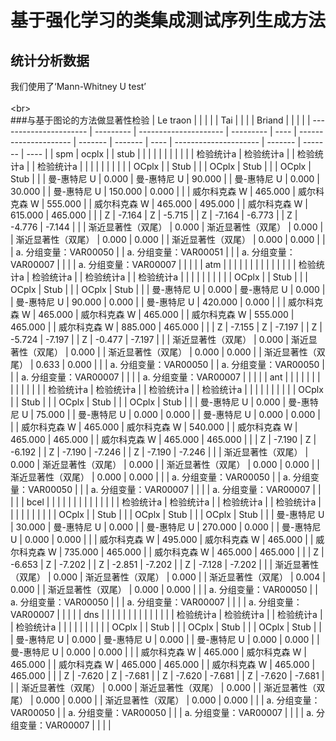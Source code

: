基于强化学习的类集成测试序列生成方法
====  
统计分析数据  
------- 
我们使用了‘Mann-Whitney U test’
<br>  
\<br>  
###与基于图论的方法做显著性检验
| Le traon               |           |                       |           |      | Tai                   |         |         |      | Briand                |         |         |      |
| ---------------------- | --------- | --------------------- | --------- | ---- | --------------------- | ------- | ------- | ---- | --------------------- | ------- | ------- | ---- |
| spm                    | ocplx     |                       | stub      |      |                       |         |         |      |                       |         |         |      |
| 检验统计a              | 检验统计a |                       | 检验统计a |      | 检验统计a             |         |         |      |                       |         |         |      |
|                        | OCplx     |                       | Stub      |      |                       | OCplx   | Stub    |      |                       | OCplx   | Stub    |      |
| 曼-惠特尼 U            | 0.000     | 曼-惠特尼 U           | 90.000    |      | 曼-惠特尼 U           | 0.000   | 30.000  |      | 曼-惠特尼 U           | 150.000 | 0.000   |      |
| 威尔科克森 W           | 465.000   | 威尔科克森 W          | 555.000   |      | 威尔科克森 W          | 465.000 | 495.000 |      | 威尔科克森 W          | 615.000 | 465.000 |      |
| Z                      | -7.164    | Z                     | -5.715    |      | Z                     | -7.164  | -6.773  |      | Z                     | -4.776  | -7.144  |      |
| 渐近显著性（双尾）     | 0.000     | 渐近显著性（双尾）    | 0.000     |      | 渐近显著性（双尾）    | 0.000   | 0.000   |      | 渐近显著性（双尾）    | 0.000   | 0.000   |      |
| a.  分组变量：VAR00050 |           | a. 分组变量：VAR00051 |           |      | a. 分组变量：VAR00007 |         |         |      | a. 分组变量：VAR00007 |         |         |      |
| atm                    |           |                       |           |      |                       |         |         |      |                       |         |         |      |
| 检验统计a              | 检验统计a |                       | 检验统计a |      | 检验统计a             |         |         |      |                       |         |         |      |
|                        | OCplx     |                       | Stub      |      |                       | OCplx   | Stub    |      |                       | OCplx   | Stub    |      |
| 曼-惠特尼 U            | 0.000     | 曼-惠特尼 U           | 0.000     |      | 曼-惠特尼 U           | 90.000  | 0.000   |      | 曼-惠特尼 U           | 420.000 | 0.000   |      |
| 威尔科克森 W           | 465.000   | 威尔科克森 W          | 465.000   |      | 威尔科克森 W          | 555.000 | 465.000 |      | 威尔科克森 W          | 885.000 | 465.000 |      |
| Z                      | -7.155    | Z                     | -7.197    |      | Z                     | -5.724  | -7.197  |      | Z                     | -0.477  | -7.197  |      |
| 渐近显著性（双尾）     | 0.000     | 渐近显著性（双尾）    | 0.000     |      | 渐近显著性（双尾）    | 0.000   | 0.000   |      | 渐近显著性（双尾）    | 0.633   | 0.000   |      |
| a.  分组变量：VAR00050 |           | a. 分组变量：VAR00050 |           |      | a. 分组变量：VAR00007 |         |         |      | a. 分组变量：VAR00007 |         |         |      |
| ant                    |           |                       |           |      |                       |         |         |      |                       |         |         |      |
| 检验统计a              | 检验统计a |                       | 检验统计a |      | 检验统计a             |         |         |      |                       |         |         |      |
|                        | OCplx     |                       | Stub      |      |                       | OCplx   | Stub    |      |                       | OCplx   | Stub    |      |
| 曼-惠特尼 U            | 0.000     | 曼-惠特尼 U           | 75.000    |      | 曼-惠特尼 U           | 0.000   | 0.000   |      | 曼-惠特尼 U           | 0.000   | 0.000   |      |
| 威尔科克森 W           | 465.000   | 威尔科克森 W          | 540.000   |      | 威尔科克森 W          | 465.000 | 465.000 |      | 威尔科克森 W          | 465.000 | 465.000 |      |
| Z                      | -7.190    | Z                     | -6.192    |      | Z                     | -7.190  | -7.246  |      | Z                     | -7.190  | -7.246  |      |
| 渐近显著性（双尾）     | 0.000     | 渐近显著性（双尾）    | 0.000     |      | 渐近显著性（双尾）    | 0.000   | 0.000   |      | 渐近显著性（双尾）    | 0.000   | 0.000   |      |
| a.  分组变量：VAR00050 |           | a. 分组变量：VAR00050 |           |      | a. 分组变量：VAR00007 |         |         |      | a. 分组变量：VAR00007 |         |         |      |
| bcel                   |           |                       |           |      |                       |         |         |      |                       |         |         |      |
| 检验统计a              | 检验统计a |                       | 检验统计a |      | 检验统计a             |         |         |      |                       |         |         |      |
|                        | OCplx     |                       | Stub      |      |                       | OCplx   | Stub    |      |                       | OCplx   | Stub    |      |
| 曼-惠特尼 U            | 30.000    | 曼-惠特尼 U           | 0.000     |      | 曼-惠特尼 U           | 270.000 | 0.000   |      | 曼-惠特尼 U           | 0.000   | 0.000   |      |
| 威尔科克森 W           | 495.000   | 威尔科克森 W          | 465.000   |      | 威尔科克森 W          | 735.000 | 465.000 |      | 威尔科克森 W          | 465.000 | 465.000 |      |
| Z                      | -6.653    | Z                     | -7.202    |      | Z                     | -2.851  | -7.202  |      | Z                     | -7.128  | -7.202  |      |
| 渐近显著性（双尾）     | 0.000     | 渐近显著性（双尾）    | 0.000     |      | 渐近显著性（双尾）    | 0.004   | 0.000   |      | 渐近显著性（双尾）    | 0.000   | 0.000   |      |
| a.  分组变量：VAR00050 |           | a. 分组变量：VAR00050 |           |      | a. 分组变量：VAR00007 |         |         |      | a. 分组变量：VAR00007 |         |         |      |
| dns                    |           |                       |           |      |                       |         |         |      |                       |         |         |      |
| 检验统计a              | 检验统计a |                       | 检验统计a |      | 检验统计a             |         |         |      |                       |         |         |      |
|                        | OCplx     |                       | Stub      |      |                       | OCplx   | Stub    |      |                       | OCplx   | Stub    |      |
| 曼-惠特尼 U            | 0.000     | 曼-惠特尼 U           | 0.000     |      | 曼-惠特尼 U           | 0.000   | 0.000   |      | 曼-惠特尼 U           | 0.000   | 0.000   |      |
| 威尔科克森 W           | 465.000   | 威尔科克森 W          | 465.000   |      | 威尔科克森 W          | 465.000 | 465.000 |      | 威尔科克森 W          | 465.000 | 465.000 |      |
| Z                      | -7.620    | Z                     | -7.681    |      | Z                     | -7.620  | -7.681  |      | Z                     | -7.620  | -7.681  |      |
| 渐近显著性（双尾）     | 0.000     | 渐近显著性（双尾）    | 0.000     |      | 渐近显著性（双尾）    | 0.000   | 0.000   |      | 渐近显著性（双尾）    | 0.000   | 0.000   |      |
| a.  分组变量：VAR00050 |           | a. 分组变量：VAR00050 |           |      | a. 分组变量：VAR00007 |         |         |      | a. 分组变量：VAR00007 |         |         |      |
